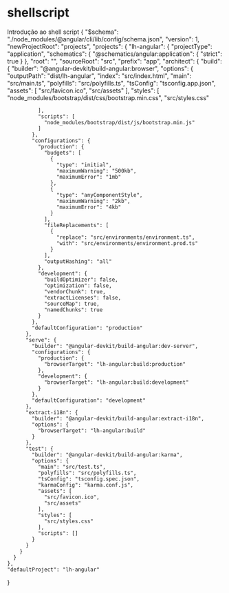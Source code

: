 # shellscript
Introdução ao shell script
{
    "$schema": "./node_modules/@angular/cli/lib/config/schema.json",
    "version": 1,
    "newProjectRoot": "projects",
    "projects": {
      "lh-angular": {
        "projectType": "application",
        "schematics": {
          "@schematics/angular:application": {
            "strict": true
          }
        },
        "root": "",
        "sourceRoot": "src",
        "prefix": "app",
        "architect": {
          "build": {
            "builder": "@angular-devkit/build-angular:browser",
            "options": {
              "outputPath": "dist/lh-angular",
              "index": "src/index.html",
              "main": "src/main.ts",
              "polyfills": "src/polyfills.ts",
              "tsConfig": "tsconfig.app.json",
              "assets": [
                "src/favicon.ico",
                "src/assets"
              ],
              "styles": [
                "node_modules/bootstrap/dist/css/bootstrap.min.css",
                "src/styles.css"
                
              ],
              "scripts": [
                "node_modules/bootstrap/dist/js/bootstrap.min.js"
              ]
            },
            "configurations": {
              "production": {
                "budgets": [
                  {
                    "type": "initial",
                    "maximumWarning": "500kb",
                    "maximumError": "1mb"
                  },
                  {
                    "type": "anyComponentStyle",
                    "maximumWarning": "2kb",
                    "maximumError": "4kb"
                  }
                ],
                "fileReplacements": [
                  {
                    "replace": "src/environments/environment.ts",
                    "with": "src/environments/environment.prod.ts"
                  }
                ],
                "outputHashing": "all"
              },
              "development": {
                "buildOptimizer": false,
                "optimization": false,
                "vendorChunk": true,
                "extractLicenses": false,
                "sourceMap": true,
                "namedChunks": true
              }
            },
            "defaultConfiguration": "production"
          },
          "serve": {
            "builder": "@angular-devkit/build-angular:dev-server",
            "configurations": {
              "production": {
                "browserTarget": "lh-angular:build:production"
              },
              "development": {
                "browserTarget": "lh-angular:build:development"
              }
            },
            "defaultConfiguration": "development"
          },
          "extract-i18n": {
            "builder": "@angular-devkit/build-angular:extract-i18n",
            "options": {
              "browserTarget": "lh-angular:build"
            }
          },
          "test": {
            "builder": "@angular-devkit/build-angular:karma",
            "options": {
              "main": "src/test.ts",
              "polyfills": "src/polyfills.ts",
              "tsConfig": "tsconfig.spec.json",
              "karmaConfig": "karma.conf.js",
              "assets": [
                "src/favicon.ico",
                "src/assets"
              ],
              "styles": [
                "src/styles.css"
              ],
              "scripts": []
            }
          }
        }
      }
    },
    "defaultProject": "lh-angular"
  }
